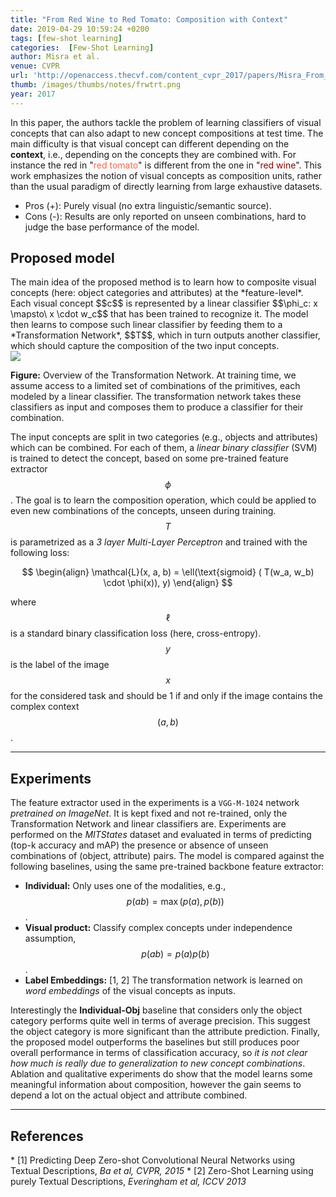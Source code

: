 ```yaml
---
title: "From Red Wine to Red Tomato: Composition with Context"
date: 2019-04-29 10:59:24 +0200
tags: [few-shot learning]
categories:  [Few-Shot Learning]
author: Misra et al.
venue: CVPR
url: 'http://openaccess.thecvf.com/content_cvpr_2017/papers/Misra_From_Red_Wine_CVPR_2017_paper.pdf'
thumb: /images/thumbs/notes/frwtrt.png
year: 2017
---
```


<div class="summary">
  In this paper, the authors tackle the problem of learning classifiers of visual concepts that can also adapt to new concept compositions at test time. The main difficulty is that visual concept can different depending on the <b>context</b>, i.e., depending on the concepts they are combined with. For instance the red in "<span style="color: tomato">red tomato</span>" is different from the one in "<span style="color:darkred">red wine</span>". This work emphasizes the notion of visual concepts as composition units, rather than the usual paradigm of directly learning from large exhaustive datasets.

  <ul>
    <li><span class="pros">Pros (+):</span> Purely visual (no extra linguistic/semantic source).</li>
    <li><span class="cons">Cons (-):</span> Results are only reported on unseen combinations, hard to judge the base performance of the model.</li>
  </ul>
</div>


<h2 class="section proposed"> Proposed model</h2>
The main idea of the proposed method is to learn how to composite visual concepts (here: object categories and attributes) at the *feature-level*. Each visual concept $$c$$ is represented by a linear classifier $$\phi_c: x \mapsto\ x \cdot w_c$$ that has been trained to recognize it. The model then learns to compose such linear classifier by feeding them to a *Transformation Network*, $$T$$, which in turn outputs another classifier, which should capture the composition of the two input concepts.

<div class="figure">
<img src="{{ site.baseurl }}/images/posts/composition_with_context.png">
<p><b>Figure:</b>  Overview of the Transformation Network. At training time, we assume access to a limited set of combinations of the primitives, each modeled by a linear classifier. The transformation network takes these classifiers as input and composes them to produce a classifier for their combination.</p>
</div>

The input concepts are split in two categories (e.g., objects and attributes) which can be combined. For each of them, a *linear binary classifier* (SVM) is trained to detect the concept, based on some pre-trained feature extractor $$\phi$$.  The goal is to learn the composition operation, which could be applied to even new combinations of the concepts, unseen during training.
$$T$$ is parametrized as a *3 layer Multi-Layer Perceptron* and trained with the following loss:

$$
\begin{align}
\mathcal{L}(x, a, b) = \ell(\text{sigmoid} ( T(w_a, w_b) \cdot \phi(x)), y)
\end{align}
$$

where $$\ell$$ is a standard binary classification loss (here, cross-entropy). $$y$$ is the label of the image $$x$$ for the considered task and should be 1 if and only if the image contains the complex context $$(a, b)$$.


---

<h2 class="section experiments"> Experiments </h2>

The feature extractor used in the experiments is a `VGG-M-1024` network *pretrained on ImageNet*. It is kept fixed and not re-trained, only the Transformation Network and linear classifiers are. Experiments are performed on the *MITStates* dataset and evaluated in terms of predicting (top-k accuracy and mAP) the presence or absence of unseen combinations of (object, attribute) pairs. The model is compared against the following baselines, using the same pre-trained backbone feature extractor:

  * **Individual:** Only uses one of the modalities, e.g., $$p(ab) = \max(p(a), p(b))$$.
  * **Visual product:** Classify complex concepts under independence assumption, $$p(ab) = p(a) p(b)$$.
  * **Label Embeddings:** <span class="citations">[1, 2]</span> The transformation network is learned on *word embeddings* of the visual concepts as inputs.



Interestingly the **Individual-Obj** baseline that considers only the object category performs quite well in terms of average precision. This suggest the object category is more significant than the attribute prediction. Finally, the proposed model outperforms the baselines but still produces poor overall performance in terms of classification accuracy, so *it is not clear how much is really due to generalization to new concept combinations*. Ablation and qualitative experiments do show that the model learns some meaningful information about composition, however the gain seems to depend a lot on the actual object and attribute combined.

---

<h2 class="section references"> References </h2>
  * <span class="citations">[1]</span> Predicting Deep Zero-shot Convolutional Neural Networks using Textual Descriptions, <i>Ba et al, CVPR, 2015</i>
  * <span class="citations">[2]</span> Zero-Shot Learning using purely Textual Descriptions, <i>Everingham et al, ICCV 2013</i>

